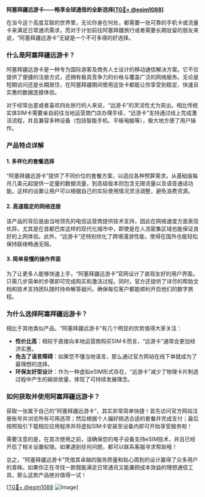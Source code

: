 **阿塞拜疆远游卡——畅享全球通信的全新选择[[TG💪+ @esim1088](https://t.me/s/esim1088)]**

在当今这个高度互联的世界里，无论你身在何处，都需要一张可靠的手机卡或流量卡来满足日常通讯需求。而对于计划前往阿塞拜疆旅行或者需要长期驻留的朋友来说，“阿塞拜疆远游卡”无疑是一个不可多得的好选择。

### 什么是阿塞拜疆远游卡？

阿塞拜疆远游卡是一种专为国际游客及商务人士设计的移动通信解决方案。它不仅提供了便捷的注册方式，还拥有极具竞争力的价格与覆盖广泛的网络服务。无论是短期访问还是长期居住，在阿塞拜疆期间使用这张卡都能让你享受到稳定、快速且实惠的数据连接体验。

对于经常出差或者喜欢四处旅行的人来说，“远游卡”的灵活性尤为突出。相比传统实体SIM卡需要亲自前往当地运营商门店办理手续，“远游卡”支持通过线上完成激活流程，并且兼容多种设备（包括智能手机、平板电脑等），极大地方便了用户操作。

### 产品特点详解

#### 1. 多样化的套餐选择
“阿塞拜疆远游卡”提供了不同价位的套餐方案，以适应各种预算需求。从基础版每月几美元起提供一定量的数据流量，到高级版本则包含无限流量以及语音通话功能。这样的设置让用户可以根据自己的实际使用情况灵活调整，避免浪费资源。

#### 2. 高速稳定的网络连接
该产品的背后是由当地领先的电信运营商提供技术支持，因此在网络速度方面表现优异。尤其是在首都巴库这样的现代化城市中，即使是在人流密集区域也能保证良好的上网体验。此外，“远游卡”还特别优化了跨境漫游性能，使得在国外也能轻松保持联络畅通无阻。

#### 3. 简单易懂的操作界面
为了让更多人能够快速上手，“阿塞拜疆远游卡”官网设计了直观友好的用户界面。只需几步简单的步骤即可完成购买和激活过程。同时，官方还提供了详尽的帮助文档和技术支持团队随时待命解答疑问，确保每位客户都能顺利开启他们的数字旅程。

### 为什么选择阿塞拜疆远游卡？

相比于其他类似产品，“阿塞拜疆远游卡”有几个明显的优势值得大家关注：

- **性价比高**：相较于直接向本地运营商购买SIM卡而言，“远游卡”通常会更加经济实惠。
- **免去了语言障碍**：如果您不懂当地语言，那么通过官方网站在线下单就成为了最理想的选择。
- **环保友好型设计**：作为一种虚拟eSIM形式存在，“远游卡”减少了物理卡片制造过程中产生的碳排放量，体现了可持续发展理念。

### 如何获取并使用阿塞拜疆远游卡？

获取一张属于自己的“阿塞拜疆远游卡”，其实非常简单快捷！首先访问官方网站注册账号并浏览所有可用选项；然后根据个人偏好挑选合适的套餐并完成支付；最后按照指引下载相应应用程序并将虚拟SIM卡安装至设备内即可开始享受服务啦！

需要注意的是，在首次使用之前，请确保您的电子设备支持eSIM技术，并且已经开启了相关设置权限。如果遇到任何问题，都可以联系客服寻求帮助哦！

总之，“阿塞拜疆远游卡”凭借其卓越的服务质量和贴心周到的设计赢得了众多用户的青睐。如果你正在寻找一款既能满足日常通讯又能兼顾成本效益的理想通信工具，那么这款产品绝对值得一试！

[[TG💪+ @esim1088](https://t.me/s/esim1088) ![Image](https://i.postimg.cc/4NQfJmqS/Snipaste-2025-05-13-00-14-12.png)]